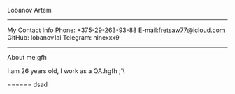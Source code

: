 Lobanov Artem


*************
My Contact Info
Phone: +375-29-263-93-88
E-mail:fretsaw77@icloud.com 
GitHub: lobanov1ai
Telegram: ninexxx9 
________

About me:gfh

I am 26 years old, I work as a QA.hgfh
;'\

======
dsad
